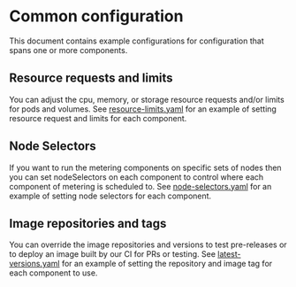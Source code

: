 # Common configuration

This document contains example configurations for configuration that spans one or more components.

## Resource requests and limits

You can adjust the cpu, memory, or storage resource requests and/or limits for pods and volumes.
See [resource-limits.yaml][resource-limits] for an example of setting resource request and limits for each component.

## Node Selectors

If you want to run the metering components on specific sets of nodes then you can set nodeSelectors on each component to control where each component of metering is scheduled to.
See [node-selectors.yaml][node-selectors-config] for an example of setting node selectors for each component.

## Image repositories and tags

You can override the image repositories and versions to test pre-releases or to deploy an image built by our CI for PRs or testing.
See [latest-versions.yaml][latest-versions] for an example of setting the repository and image tag for each component to use.

[latest-versions]: ../manifests/metering-config/latest-versions.yaml
[kube-prometheus]: https://github.com/coreos/prometheus-operator/tree/master/contrib/kube-prometheus
[node-selectors-config]: ../manifests/metering-config/custom-node-selectors.yaml
[resource-limits]: ../manifests/metering-config/resource-limits.yaml
[route]: https://docs.openshift.com/container-platform/3.11/dev_guide/routes.html
[kube-svc]: https://kubernetes.io/docs/concepts/services-networking/service/
[load-balancer-svc]: https://kubernetes.io/docs/concepts/services-networking/service/#loadbalancer
[node-port-svc]: https://kubernetes.io/docs/concepts/services-networking/service/#nodeport
[service-certs]: https://docs.openshift.com/container-platform/3.11/dev_guide/secrets.html#service-serving-certificate-secrets
[oauth-proxy]: https://github.com/openshift/oauth-proxy
[expose-route-config]: ../manifests/metering-config/expose-route.yaml
